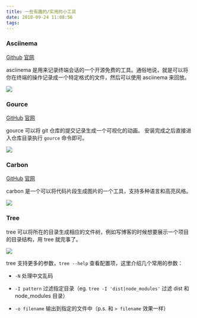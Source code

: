 ```yaml
---
title: 一些有趣的/实用的小工具
date: 2018-09-24 11:08:56
tags:
---
```


### Asciinema

[Github](https://github.com/asciinema/asciinema)  [官网](https://asciinema.org/)

asciinema 是用来记录终端会话的一个开源免费的工具。通俗地说，就是可以将你在终端的操作记录成一个特定格式的文件，然后可以使用 asciinema 来回放。

![](asciinema.gif)

### Gource

[GitHub](https://github.com/acaudwell/Gource)  [官网](https://gource.io)

gource 可以将 git 仓库的提交记录生成一个可视化的动画。 安装完成之后直接进入仓库目录执行 `gource` 命令即可。

![](gource.png)

### Carbon

[GitHub](https://github.com/dawnlabs/carbon)  [官网](https://dawnlabs.io/carbon)

carbon 是一个可以将代码片段生成图片的一个工具，支持多种语言和高亮风格。

![](carbon.png)

### Tree

tree 可以将所在的目录生成相应的文件树，例如写博客的时候想要展示一个项目的目录结构，用 tree 就完事了。

![](tree.png)

tree 支持更多的参数，`tree --help` 查看配置项，这里介绍几个常用的参数：

- `-N` 处理中文乱码

- `-I pattern` 过滤指定目录（eg. `tree -I 'dist|node_modules'` 过滤 dist 和 node_modules 目录）

- `-o filename` 输出到指定的文件中（p.s. 和 `> filename` 效果一样）

